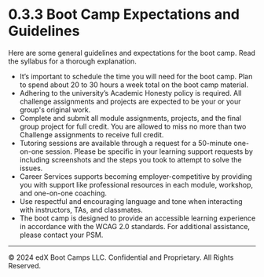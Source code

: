# 0.3.3 Boot Camp Expectations and Guidelines
Here are some general guidelines and expectations for the boot camp. Read the syllabus for a thorough explanation.
* It’s important to schedule the time you will need for the boot camp. Plan to spend about 20 to 30 hours a week total on the boot camp material.
* Adhering to the university’s Academic Honesty policy is required. All challenge assignments and projects are expected to be your or your group's original work.
* Complete and submit all module assignments, projects, and the final group project for full credit. You are allowed to miss no more than two Challenge assignments to receive full credit.
* Tutoring sessions are available through a request for a 50-minute one-on-one session. Please be specific in your learning support requests by including screenshots and the steps you took to attempt to solve the issues.
* Career Services supports becoming employer-competitive by providing you with support like professional resources in each module, workshop, and one-on-one coaching.
* Use respectful and encouraging language and tone when interacting with instructors, TAs, and classmates.
* The boot camp is designed to provide an accessible learning experience in accordance with the WCAG 2.0 standards. For additional assistance, please contact your PSM.

---
© 2024 edX Boot Camps LLC. Confidential and Proprietary. All Rights Reserved.
